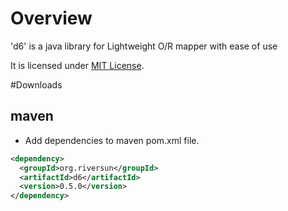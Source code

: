 # Overview
'd6' is a java library for Lightweight O/R mapper with ease of use 

It is licensed under [MIT License](http://opensource.org/licenses/MIT).


#Downloads
## maven
- Add dependencies to maven pom.xml file.
```xml
<dependency>
  <groupId>org.riversun</groupId>
  <artifactId>d6</artifactId>
  <version>0.5.0</version>
</dependency>
```

